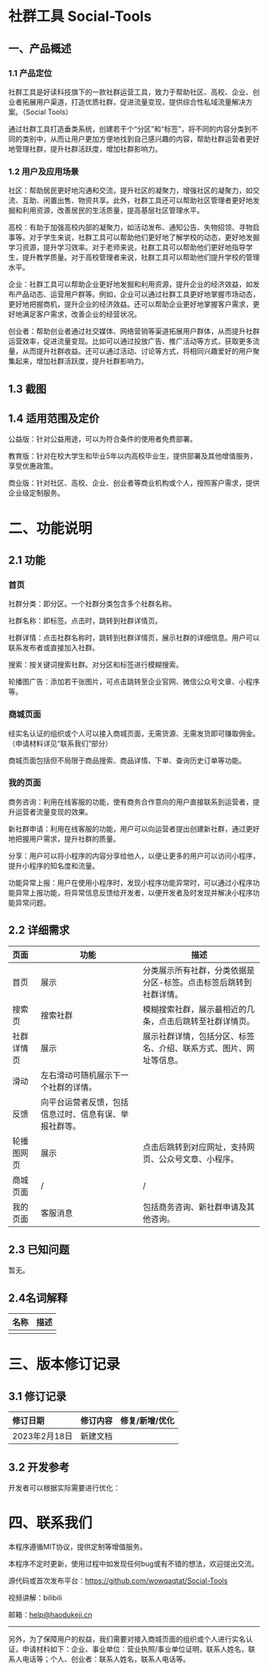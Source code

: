 # 社群工具 Social-Tools

## 一、产品概述

### 1.1 产品定位

社群工具是好读科技旗下的一款社群运营工具，致力于帮助社区、高校、企业、创业者拓展用户渠道，打造优质社群，促进流量变现，提供综合性私域流量解决方案。（Social Tools）

通过社群工具打造垂类系统，创建若干个“分区”和“标签”，将不同的内容分类到不同的类别中，从而让用户更加方便地找到自己感兴趣的内容，帮助社群运营者更好地管理社群，提升社群活跃度，增加社群影响力。

### 1.2 用户及应用场景

社区：帮助居民更好地沟通和交流，提升社区的凝聚力，增强社区的凝聚力，如交流、互助、闲置出售、物资共享。此外，社群工具还可以帮助社区管理者更好地发掘和利用资源，改善居民的生活质量，提高基层社区管理水平。

高校：有助于加强高校内部的凝聚力，如活动发布、通知公告、失物招领、寻物启事等。对于学生来说，社群工具可以帮助他们更好地了解学校的动态，更好地发掘学习资源，提升学习效率。对于老师来说，社群工具可以帮助他们更好地指导学生，提升教学质量。对于高校管理者来说，社群工具可以帮助他们提升学校的管理水平。

企业：社群工具可以帮助企业更好地发掘和利用资源，提升企业的经济效益，如发布产品动态、运营用户群等。例如，企业可以通过社群工具更好地掌握市场动态，更好地把握商机，提升企业的经济效益。还可以帮助企业更好地掌握客户需求，更好地满足客户需求，改善企业的经营状况。

创业者：帮助创业者通过社交媒体、网络营销等渠道拓展用户群体，从而提升社群运营效率，促进流量变现。比如可以通过投放广告、推广活动等方式，获取更多流量，从而提升社群收益。还可以通过活动、讨论等方式，将相同兴趣爱好的用户聚集起来，增加社群活跃度，提升社群影响力。

## 1.3 截图


## 1.4 适用范围及定价

公益版：针对公益用途，可以为符合条件的使用者免费部署。

教育版：针对在校大学生和毕业5年以内高校毕业生，提供部署及其他增值服务，享受优惠政策。

商业版：针对社区、高校、企业、创业者等商业机构或个人，按照客户需求，提供企业级定制服务。

# 二、功能说明

## 2.1 功能

### 首页

社群分类：即分区。一个社群分类包含多个社群名称。

社群名称：即标签。点击时，跳转到社群详情页。

社群详情：点击社群名称时，跳转到社群详情页，展示社群的详细信息。用户可以联系发布者或直接加入社群。

搜索：按关键词搜索社群。对分区和标签进行模糊搜索。

轮播图广告：添加若干张图片，可点击跳转至企业官网、微信公众号文章、小程序等。

### 商城页面

经实名认证的组织或个人可以接入商城页面，无需货源、无需发货即可赚取佣金。（申请材料详见“联系我们”部分）

商城页面包括但不局限于商品搜索、商品详情、下单、查询历史订单等功能。

### 我的页面

商务咨询：利用在线客服的功能，使有商务合作意向的用户直接联系到运营者，提升运营者流量变现的效果。

新社群申请：利用在线客服的功能，用户可以向运营者提出创建新社群，通过更好地把握用户需求，提升社群的质量。

分享：用户可以将小程序的内容分享给他人，以便让更多的用户可以访问小程序，提升小程序的知名度和流量。

功能异常上报：用户在使用小程序时，发现小程序功能异常时，可以通过小程序功能异常上报功能，将异常信息反馈给开发者，以便开发者及时发现并解决小程序功能异常问题。

## 2.2 详细需求


| **页面** | **功能**                                         | **描述**                                                     |
| :------------- | ------------------------------------------------------ | ------------------------------------------------------------------ |
| 首页           | 展示                                                   | 分类展示所有社群，分类依据是分区-标签。点击标签后跳转到社群详情。  |
| 搜索页         | 搜索社群                                               | 模糊搜索社群，展示最相近的几条，点击后跳转至社群详情页。           |
| 社群详情页     | 展示                                                   | 展示社群详情，包括分区、标签名、介绍、联系方式、图片、网址等信息。 |
| 滑动           | 左右滑动可随机展示下一个社群的详情。                   |                                                                    |
| 反馈           | 向平台运营者反馈，包括信息过时、信息有误、举报社群等。 |                                                                    |
| 轮播图网页     | 展示                                                   | 点击后跳转到对应网址，支持网页、公众号文章、小程序。               |
| 商城页面       | /                                                      | /                                                                  |
| 我的页面       | 客服消息                                               | 包括商务咨询、新社群申请及其他咨询。                               |

## 2.3 已知问题

暂无。

## 2.4名词解释

| 名称 | 描述 |
| ---- | ---- |
|      |      |

# 三、版本修订记录

## 3.1 修订记录

| 修订日期      | 修订内容 | 修复/新增/优化 |
| :------------ | -------- | -------------- |
| 2023年2月18日 | 新建文档 |                |

## 3.2 开发参考

开发者可以根据实际需要进行优化：


# 四、联系我们

本程序遵循MIT协议，提供定制等增值服务。

本程序不定时更新，使用过程中如发现任何bug或有不错的想法，欢迎提出交流。

源代码或首次发布平台：https://github.com/wowqaqtat/Social-Tools

视频讲解：bilibili

邮箱：help@haodukeji.cn

---

另外，为了保障用户的权益，我们需要对接入商城页面的组织或个人进行实名认证，申请材料如下：企业、事业单位：营业执照/事业单位证明，联系人姓名，联系人电话等；个人、创业者：联系人姓名，联系人电话等。
